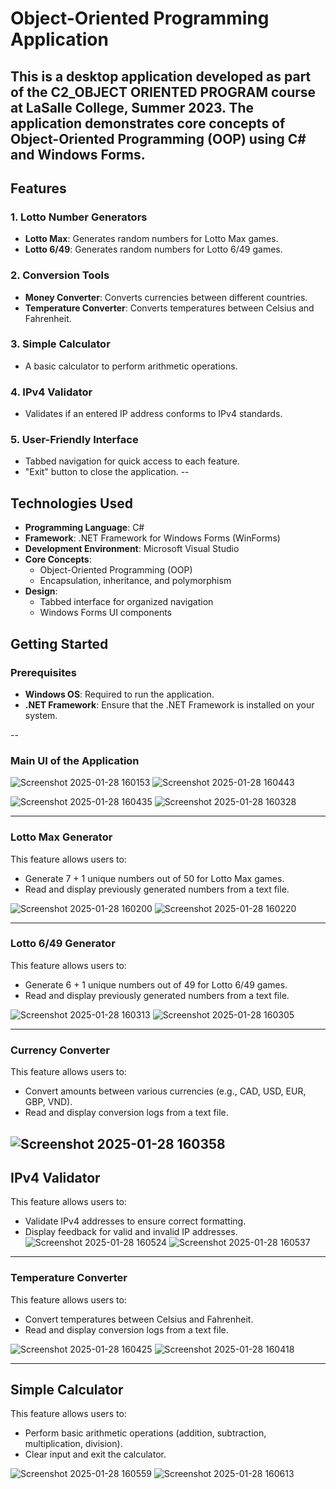# Object-Oriented Programming Application

This is a desktop application developed as part of the **C2_OBJECT ORIENTED PROGRAM** course at LaSalle College, Summer 2023. The application demonstrates core concepts of Object-Oriented Programming (OOP) using C# and Windows Forms.
--
## Features

### 1. Lotto Number Generators
- **Lotto Max**: Generates random numbers for Lotto Max games.
- **Lotto 6/49**: Generates random numbers for Lotto 6/49 games.

### 2. Conversion Tools
- **Money Converter**: Converts currencies between different countries.
- **Temperature Converter**: Converts temperatures between Celsius and Fahrenheit.

### 3. Simple Calculator
- A basic calculator to perform arithmetic operations.

### 4. IPv4 Validator
- Validates if an entered IP address conforms to IPv4 standards.

### 5. User-Friendly Interface
- Tabbed navigation for quick access to each feature.
- "Exit" button to close the application.
-- 
## Technologies Used
- **Programming Language**: C#
- **Framework**: .NET Framework for Windows Forms (WinForms)
- **Development Environment**: Microsoft Visual Studio
- **Core Concepts**:
  - Object-Oriented Programming (OOP)
  - Encapsulation, inheritance, and polymorphism
- **Design**: 
  - Tabbed interface for organized navigation
  - Windows Forms UI components

## Getting Started

### Prerequisites
- **Windows OS**: Required to run the application.
- **.NET Framework**: Ensure that the .NET Framework is installed on your system.

--
### Main UI of the Application

![Screenshot 2025-01-28 160153](https://github.com/user-attachments/assets/420e2401-0cd6-47f7-ab41-ccf493940263) ![Screenshot 2025-01-28 160443](https://github.com/user-attachments/assets/ab1b7c55-0a23-4dd5-a693-585b78f1991b)

![Screenshot 2025-01-28 160435](https://github.com/user-attachments/assets/cd2b9d1d-2ab5-404e-9a78-a291c3819115) ![Screenshot 2025-01-28 160328](https://github.com/user-attachments/assets/5ef8725b-bc40-4356-afa5-f3d9e85da1ec)

---

### Lotto Max Generator
This feature allows users to:
- Generate 7 + 1 unique numbers out of 50 for Lotto Max games.
- Read and display previously generated numbers from a text file.

![Screenshot 2025-01-28 160200](https://github.com/user-attachments/assets/41f4396e-c33a-4234-b4ba-625b2c871c49) ![Screenshot 2025-01-28 160220](https://github.com/user-attachments/assets/7315a26c-2100-4c17-89f1-391bc4e5932f)

---

### Lotto 6/49 Generator
This feature allows users to:
- Generate 6 + 1 unique numbers out of 49 for Lotto 6/49 games.
- Read and display previously generated numbers from a text file.

![Screenshot 2025-01-28 160313](https://github.com/user-attachments/assets/fbf7085a-9f37-4f70-b22f-9b69ac147c11) ![Screenshot 2025-01-28 160305](https://github.com/user-attachments/assets/2d550064-f88a-4cbb-bc9a-35cde3f845f7)

---

### Currency Converter
This feature allows users to:
- Convert amounts between various currencies (e.g., CAD, USD, EUR, GBP, VND).
- Read and display conversion logs from a text file.

![Screenshot 2025-01-28 160358](https://github.com/user-attachments/assets/dfde9cdd-38c6-41ee-8745-107fcb41f595)
---
## IPv4 Validator
This feature allows users to:
- Validate IPv4 addresses to ensure correct formatting.
- Display feedback for valid and invalid IP addresses.
![Screenshot 2025-01-28 160524](https://github.com/user-attachments/assets/c4e6af61-0f96-4baa-88dd-f3c3af47bac1)
![Screenshot 2025-01-28 160537](https://github.com/user-attachments/assets/2aaa0c40-e875-4fb0-845e-3452d9e2f754)


---

### Temperature Converter
This feature allows users to:
- Convert temperatures between Celsius and Fahrenheit.
- Read and display conversion logs from a text file.

![Screenshot 2025-01-28 160425](https://github.com/user-attachments/assets/dfc36ddd-364e-4dc6-a718-889b54bfb3d1)
![Screenshot 2025-01-28 160418](https://github.com/user-attachments/assets/3e0a4ad8-9cd0-4369-a4d6-074705792dd8)

--- 
## Simple Calculator
This feature allows users to:
- Perform basic arithmetic operations (addition, subtraction, multiplication, division).
- Clear input and exit the calculator.

![Screenshot 2025-01-28 160559](https://github.com/user-attachments/assets/104ef4bf-0629-43f0-a83b-647570391263)
![Screenshot 2025-01-28 160613](https://github.com/user-attachments/assets/74d0f949-2320-4176-8c3d-34f36f677e45)


